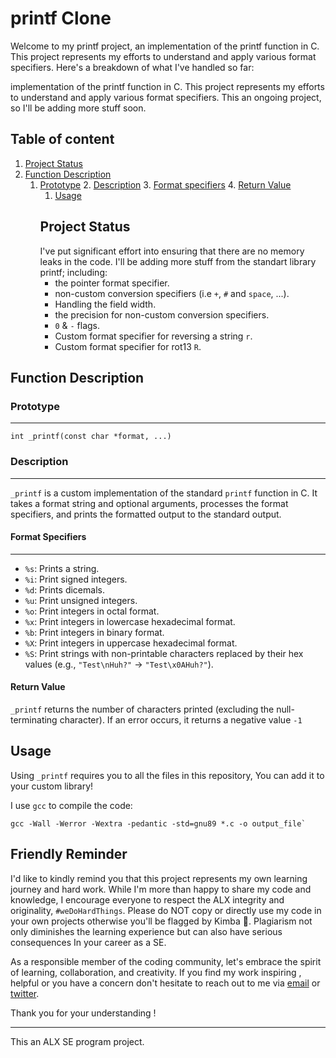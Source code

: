 # printf Clone

Welcome to my printf project, an implementation of the printf function in C. This project represents my efforts to understand and apply various format specifiers. Here's a breakdown of what I've handled so far:

implementation of the printf function in C. This project represents my efforts to understand and apply various format specifiers. This an ongoing project, so I'll be adding more stuff soon.

## Table of content

1. [Project Status](##Project-Status "Ongoing")
1. [Function Description](#Function-Description "_printf")
   1. [Prototype](###Prototype "prototype")
      2. [Description](###Description "description")
         3. [Format specifiers](###Format-Specifiers "Availaible")
	    4. [Return Value](###Return-Value "return")
	    1. [Usage](##Usage "Compile it!")
	    ## Project Status
	    I've put significant effort into ensuring that there are no memory leaks in the code. I'll be adding more stuff from the standart library printf; including:
	    * the pointer format specifier.
	    * non-custom conversion specifiers (i.e `+`, `#` and `space`, ...).
	    * Handling the field width.
	    * the precision for non-custom conversion specifiers.
	    * `0` & `-` flags.
	    * Custom format specifier for reversing a string `r`.
	    * Custom format specifier for rot13 `R`.

## Function Description

### Prototype
---
`int _printf(const char *format, ...)`

### Description
---
`_printf` is a custom implementation of the standard `printf` function in C. It takes a format string and optional arguments, processes the format specifiers, and prints the formatted output to the standard output.

#### Format Specifiers
---
- `%s`: Prints a string.
- `%i`: Print signed integers.
- `%d`: Prints dicemals.
- `%u`: Print unsigned integers.
- `%o`: Print integers in octal format.
- `%x`: Print integers in lowercase hexadecimal format.
- `%b`: Print integers in binary format.
- `%X`: Print integers in uppercase hexadecimal format.
- `%S`: Print strings with non-printable characters replaced by their hex values (e.g., `"Test\nHuh?"` -> `"Test\x0AHuh?"`).

#### Return Value

`_printf` returns the number of characters printed (excluding the null-terminating character). If an error occurs, it returns a negative value `-1`

## Usage
Using `_printf` requires you to all the files in this repository, You can add it to your custom library!

I use `gcc` to compile the code:
~~~
gcc -Wall -Werror -Wextra -pedantic -std=gnu89 *.c -o output_file`

~~~
## Friendly Reminder
I'd like to kindly remind you that this project represents my own learning journey and hard work. While I'm more than happy to share my code and knowledge, I encourage everyone to respect the ALX integrity and originality, `#weDoHardThings`. Please do NOT copy or directly use my code in your own projects otherwise you'll be flagged by Kimba :lion:. Plagiarism not only diminishes the learning experience but can also have serious consequences In your career as a SE.

As a responsible member of the coding community, let's embrace the spirit of learning, collaboration, and creativity. If you find my work inspiring , helpful or you have a concern don't hesitate to reach out to me via <a href="mailto:salekbenelhabchi@gmail.com">email</a> or [twitter](https://twitter.com/MrBread46 "MrBread46").

Thank you for your understanding !
___
This an ALX SE program project.
